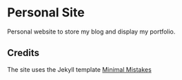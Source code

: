 # Personal Site
Personal website to store my blog and display my portfolio.

## Credits
The site uses the Jekyll template [Minimal Mistakes](https://github.com/mmistakes/minimal-mistakes) 